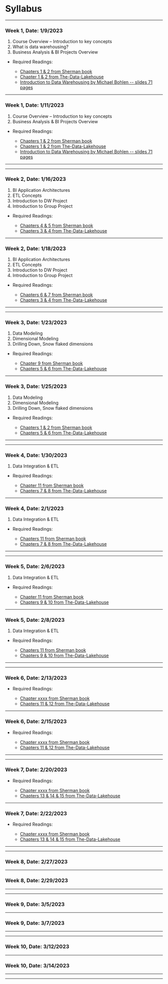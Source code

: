 # Syllabus

----------
### Week 1, Date: 1/9/2023 
1. Course Overview – Introduction to key concepts
2. What is data warehousing?
3. Business Analysis & BI Projects Overview

* Required Readings:

	* [Chapters 1 & 2 from Sherman book](https://www.amazon.com/Business-Intelligence-Guidebook-Integration-Analytics-ebook/dp/B00PLOC3R8/ref=sr_1_1)
	* [Chapter  1 & 2 from The-Data-Lakehouse](https://www.databricks.com/wp-content/uploads/2021/10/The-Data-Lakehouse.pdf)
	* [Introduction to Data Warehousing by Michael Bohlen -- slides 71 pages](/resources/data_warehousing/data_warehousing_by_Michael_Bohlen_slides_71_pages.pdf)
----------
### Week 1, Date: 1/11/2023 
1. Course Overview – Introduction to key concepts
2. Business Analysis & BI Projects Overview

* Required Readings:

	* [Chapters 1 & 2 from Sherman book](https://www.amazon.com/Business-Intelligence-Guidebook-Integration-Analytics-ebook/dp/B00PLOC3R8/ref=sr_1_1)
	* [Chapters 1 & 2 from The-Data-Lakehouse](https://www.databricks.com/wp-content/uploads/2021/10/The-Data-Lakehouse.pdf)
	* [Introduction to Data Warehousing by Michael Bohlen -- slides 71 pages](/resources/data_warehousing/data_warehousing_by_Michael_Bohlen_slides_71_pages.pdf)

----------
----------

### Week 2, Date: 1/16/2023 
1. BI Application Architectures
2. ETL Concepts
3. Introduction to DW Project
4. Introduction to Group Project

* Required Readings:

	* [Chapters 4 & 5 from Sherman book](https://www.amazon.com/Business-Intelligence-Guidebook-Integration-Analytics-ebook/dp/B00PLOC3R8/ref=sr_1_1)
	* [Chapters 3 & 4  from The-Data-Lakehouse](https://www.databricks.com/wp-content/uploads/2021/10/The-Data-Lakehouse.pdf)

----------
### Week 2, Date: 1/18/2023 
1. BI Application Architectures
2. ETL Concepts
3. Introduction to DW Project
4. Introduction to Group Project

* Required Readings:

	* [Chapters 6 & 7 from Sherman book](https://www.amazon.com/Business-Intelligence-Guidebook-Integration-Analytics-ebook/dp/B00PLOC3R8/ref=sr_1_1)
	* [Chapters 3 & 4 from The-Data-Lakehouse](https://www.databricks.com/wp-content/uploads/2021/10/The-Data-Lakehouse.pdf)

----------
----------

### Week 3, Date: 1/23/2023 
1. Data Modeling
2. Dimensional Modeling
3. Drilling Down, Snow flaked dimensions

* Required Readings:

	* [Chapter 9 from Sherman book](https://www.amazon.com/Business-Intelligence-Guidebook-Integration-Analytics-ebook/dp/B00PLOC3R8/ref=sr_1_1)
	* [Chapters 5 & 6  from The-Data-Lakehouse](https://www.databricks.com/wp-content/uploads/2021/10/The-Data-Lakehouse.pdf)

----------
### Week 3, Date: 1/25/2023 
1. Data Modeling
2. Dimensional Modeling
3. Drilling Down, Snow flaked dimensions

* Required Readings:

	* [Chapters 1 & 2 from Sherman book](https://www.amazon.com/Business-Intelligence-Guidebook-Integration-Analytics-ebook/dp/B00PLOC3R8/ref=sr_1_1)
	* [Chapters 5 & 6 from The-Data-Lakehouse](https://www.databricks.com/wp-content/uploads/2021/10/The-Data-Lakehouse.pdf)

----------
----------
### Week 4, Date: 1/30/2023 
1. Data Integration & ETL

* Required Readings:

	* [Chapter 11 from Sherman book](https://www.amazon.com/Business-Intelligence-Guidebook-Integration-Analytics-ebook/dp/B00PLOC3R8/ref=sr_1_1)
	* [Chapters 7 & 8  from The-Data-Lakehouse](https://www.databricks.com/wp-content/uploads/2021/10/The-Data-Lakehouse.pdf)

----------
### Week 4, Date: 2/1/2023 
1. Data Integration & ETL


* Required Readings:

	* [Chapters 11 from Sherman book](https://www.amazon.com/Business-Intelligence-Guidebook-Integration-Analytics-ebook/dp/B00PLOC3R8/ref=sr_1_1)
	* [Chapters 7 & 8 from The-Data-Lakehouse](https://www.databricks.com/wp-content/uploads/2021/10/The-Data-Lakehouse.pdf)

----------
----------

### Week 5, Date: 2/6/2023 
1. Data Integration & ETL

* Required Readings:

	* [Chapter 11 from Sherman book](https://www.amazon.com/Business-Intelligence-Guidebook-Integration-Analytics-ebook/dp/B00PLOC3R8/ref=sr_1_1)
	* [Chapters 9 & 10  from The-Data-Lakehouse](https://www.databricks.com/wp-content/uploads/2021/10/The-Data-Lakehouse.pdf)

----------
### Week 5, Date: 2/8/2023 
1. Data Integration & ETL

* Required Readings:

	* [Chapters 11 from Sherman book](https://www.amazon.com/Business-Intelligence-Guidebook-Integration-Analytics-ebook/dp/B00PLOC3R8/ref=sr_1_1)
	* [Chapters 9 & 10 from The-Data-Lakehouse](https://www.databricks.com/wp-content/uploads/2021/10/The-Data-Lakehouse.pdf)

----------
----------

### Week 6, Date: 2/13/2023 
* Required Readings:

	* [Chapter xxxx from Sherman book](https://www.amazon.com/Business-Intelligence-Guidebook-Integration-Analytics-ebook/dp/B00PLOC3R8/ref=sr_1_1)
	* [Chapters 11 & 12  from The-Data-Lakehouse](https://www.databricks.com/wp-content/uploads/2021/10/The-Data-Lakehouse.pdf)

----------
### Week 6, Date: 2/15/2023 
* Required Readings:

	* [Chapter xxxx from Sherman book](https://www.amazon.com/Business-Intelligence-Guidebook-Integration-Analytics-ebook/dp/B00PLOC3R8/ref=sr_1_1)
	* [Chapters 11 & 12  from The-Data-Lakehouse](https://www.databricks.com/wp-content/uploads/2021/10/The-Data-Lakehouse.pdf)

----------
----------

### Week 7, Date: 2/20/2023 
* Required Readings:

	* [Chapter xxxx from Sherman book](https://www.amazon.com/Business-Intelligence-Guidebook-Integration-Analytics-ebook/dp/B00PLOC3R8/ref=sr_1_1)
	* [Chapters 13 & 14 & 15 from The-Data-Lakehouse](https://www.databricks.com/wp-content/uploads/2021/10/The-Data-Lakehouse.pdf)

----------
### Week 7, Date: 2/22/2023 
* Required Readings:

	* [Chapter xxxx from Sherman book](https://www.amazon.com/Business-Intelligence-Guidebook-Integration-Analytics-ebook/dp/B00PLOC3R8/ref=sr_1_1)
	* [Chapters 13 & 14 & 15  from The-Data-Lakehouse](https://www.databricks.com/wp-content/uploads/2021/10/The-Data-Lakehouse.pdf)

----------
----------
### Week 8, Date: 2/27/2023 

----------
### Week 8, Date: 2/29/2023 

----------
----------
### Week 9, Date: 3/5/2023 

----------
### Week 9, Date: 3/7/2023 

----------
----------
### Week 10, Date: 3/12/2023 

----------
### Week 10, Date: 3/14/2023 

----------
----------
